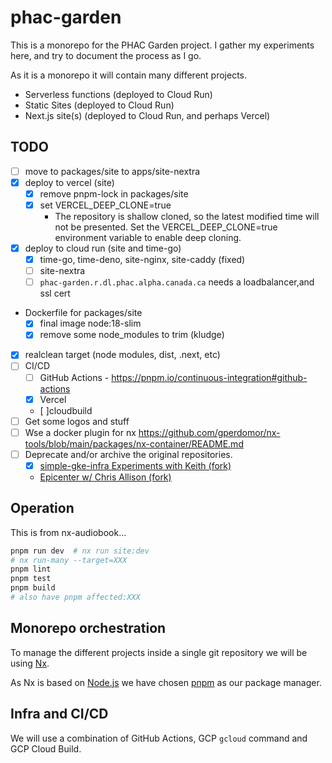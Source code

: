 # phac-garden

This is a monorepo for the PHAC Garden project.
I gather my experiments here, and try to document the process as I go.

As it is a monorepo it will contain many different projects.

- Serverless functions (deployed to Cloud Run)
- Static Sites (deployed to Cloud Run)
- Next.js site(s) (deployed to Cloud Run, and perhaps Vercel)

## TODO

- [ ] move to packages/site to apps/site-nextra
- [x] deploy to vercel (site)
  - [x] remove pnpm-lock in packages/site
  - [x] set VERCEL_DEEP_CLONE=true
    - The repository is shallow cloned, so the latest modified time will not be presented. Set the VERCEL_DEEP_CLONE=true environment variable to enable deep cloning.
- [x] deploy to cloud run (site and time-go)
  - [x] time-go, time-deno, site-nginx, site-caddy (fixed)
  - [ ] site-nextra
  - [ ] `phac-garden.r.dl.phac.alpha.canada.ca` needs a loadbalancer,and ssl cert
- Dockerfile for packages/site
  - [x] final image node:18-slim
  - [x] remove some node_modules to trim (kludge)
- [x] realclean target (node modules, dist, .next, etc)
- [ ] CI/CD
  - [ ] GitHub Actions - <https://pnpm.io/continuous-integration#github-actions>
  - [x] Vercel
  - [ ]cloudbuild
- [ ] Get some logos and stuff
- [ ] Wse a docker plugin for nx <https://github.com/gperdomor/nx-tools/blob/main/packages/nx-container/README.md>
- [ ] Deprecate and/or archive the original repositories.
  - [x] [simple-gke-infra Experiments with Keith (fork)](https://github.com/daneroo/simple-gke-infra)
  - [Epicenter w/ Chris Allison (fork)](https://github.com/daneroo/phac-epi_center)

## Operation

This is from nx-audiobook...

```bash
pnpm run dev  # nx run site:dev
# nx run-many --target=XXX
pnpm lint
pnpm test
pnpm build
# also have pnpm affected:XXX
```

## Monorepo orchestration

To manage the different projects inside a single git repository we will be using [Nx](https://nx.dev/).

As Nx is based on [Node.js](https://nodejs.org/en) we have chosen [pnpm](https://pnpm.io/) as our package manager.

## Infra and CI/CD

We will use a combination of GitHub Actions, GCP `gcloud` command and GCP Cloud Build.
